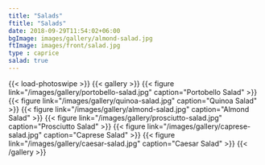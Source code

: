 ```yaml
---
title: "Salads"
ftitle: "Salads"
date: 2018-09-29T11:54:02+06:00
bgImage: images/gallery/almond-salad.jpg
ftImage: images/front/salad.jpg
type : caprice
salad: true
---
```



{{< load-photoswipe >}}
{{< gallery >}}
{{< figure link="/images/gallery/portobello-salad.jpg" caption="Portobello Salad" >}}
{{< figure link="/images/gallery/quinoa-salad.jpg" caption="Quinoa Salad" >}}
{{< figure link="/images/gallery/almond-salad.jpg" caption="Almond Salad" >}}
{{< figure link="/images/gallery/prosciutto-salad.jpg" caption="Prosciutto Salad" >}}
{{< figure link="/images/gallery/caprese-salad.jpg" caption="Caprese Salad" >}}
{{< figure link="/images/gallery/caesar-salad.jpg" caption="Caesar Salad" >}}
{{< /gallery >}}